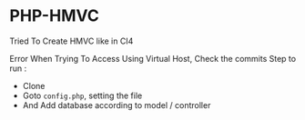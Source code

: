 # PHP-HMVC
Tried To Create HMVC like in CI4 

Error When Trying To Access Using Virtual Host, Check the commits
Step to run : 

- Clone
- Goto `config.php`, setting the file
- And Add database according to model / controller
